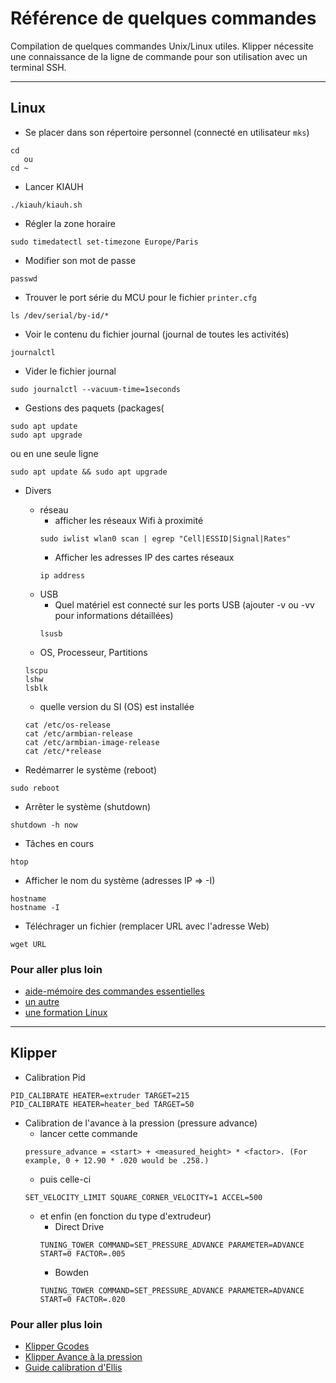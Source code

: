 # Référence de quelques commandes

Compilation de quelques commandes Unix/Linux utiles. Klipper nécessite une connaissance de la ligne de commande pour son utilisation avec un terminal SSH.

-----------------------------

## Linux

- Se placer dans son répertoire personnel (connecté en utilisateur `mks`)
```
cd
   ou
cd ~  
```

- Lancer KIAUH
```
./kiauh/kiauh.sh
```
  
- Régler la zone horaire
```
sudo timedatectl set-timezone Europe/Paris
```

- Modifier son mot de passe
```
passwd
```

- Trouver le port série du MCU pour le fichier `printer.cfg`
```
ls /dev/serial/by-id/*
```

- Voir le contenu du fichier journal (journal de toutes les activités)
```
journalctl 
```

- Vider le fichier journal
```
sudo journalctl --vacuum-time=1seconds
```

- Gestions des paquets (packages(
```
sudo apt update 
sudo apt upgrade
```
ou en une seule ligne
```
sudo apt update && sudo apt upgrade
```

- Divers
  - réseau
    - afficher les réseaux Wifi à proximité
    ```
    sudo iwlist wlan0 scan | egrep "Cell|ESSID|Signal|Rates"
    ```
    - Afficher les adresses IP des cartes réseaux
    ```
    ip address
    ```
  - USB
    - Quel matériel est connecté sur les ports USB (ajouter -v ou -vv pour informations détaillées)
    ```
    lsusb
    ```
  - OS, Processeur, Partitions
  ```
  lscpu
  lshw
  lsblk
  ```
  - quelle version du SI (OS) est installée
  ```
  cat /etc/os-release
  cat /etc/armbian-release
  cat /etc/armbian-image-release
  cat /etc/*release
  ```

- Redémarrer le système (reboot)
```
sudo reboot
```

- Arrêter le système (shutdown)
```
shutdown -h now
```

- Tâches en cours
```
htop
```

- Afficher le nom du système (adresses IP => -I)
```
hostname
hostname -I
```

- Téléchrager un fichier (remplacer URL avec l'adresse Web)
```
wget URL
```

### Pour aller plus loin

- [aide-mémoire des commandes essentielles](https://www.linuxtricks.fr/wiki/memo-commandes-de-base-linux)
- [un autre](https://www.ionos.fr/digitalguide/serveur/configuration/commandes-linux/)
- [une formation Linux](https://blog.microlinux.fr/formation-linux/)

------------------------------

## Klipper

- Calibration Pid
```
PID_CALIBRATE HEATER=extruder TARGET=215
PID_CALIBRATE HEATER=heater_bed TARGET=50
```

- Calibration de l'avance à la pression (pressure advance)
  - lancer cette commande
  ```
  pressure_advance = <start> + <measured_height> * <factor>. (For example, 0 + 12.90 * .020 would be .258.)
  ```
  - puis celle-ci
  ```
  SET_VELOCITY_LIMIT SQUARE_CORNER_VELOCITY=1 ACCEL=500
  ```
  - et enfin (en fonction du type d'extrudeur)
    - Direct Drive
    ```
    TUNING_TOWER COMMAND=SET_PRESSURE_ADVANCE PARAMETER=ADVANCE START=0 FACTOR=.005
    ```  
    - Bowden
    ```
    TUNING_TOWER COMMAND=SET_PRESSURE_ADVANCE PARAMETER=ADVANCE START=0 FACTOR=.020
    ```

### Pour aller plus loin

- [Klipper Gcodes](https://www.klipper3d.org/fr/G-Codes.html#g-codes)
- [Klipper Avance à la pression](https://www.klipper3d.org/fr/Pressure_Advance.html#avance-a-la-pression)
- [Guide calibration d'Ellis](https://ellis3dp.com/Print-Tuning-Guide/)
